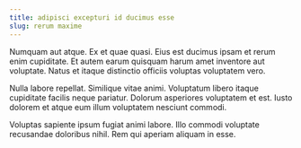 ```yaml
---
title: adipisci excepturi id ducimus esse
slug: rerum maxime
---
```


Numquam aut atque. Ex et quae quasi. Eius est ducimus ipsam et rerum enim cupiditate. Et autem earum quisquam harum amet inventore aut voluptate. Natus et itaque distinctio officiis voluptas voluptatem vero.

Nulla labore repellat. Similique vitae animi. Voluptatum libero itaque cupiditate facilis neque pariatur. Dolorum asperiores voluptatem et est. Iusto dolorem et atque eum illum voluptatem nesciunt commodi.

Voluptas sapiente ipsum fugiat animi labore. Illo commodi voluptate recusandae doloribus nihil. Rem qui aperiam aliquam in esse.
